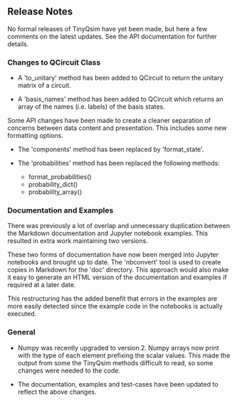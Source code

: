 ## Release Notes

No formal releases of TinyQsim have yet been made, but here a few comments on the latest updates. See the API documentation for further details.

### Changes to QCircuit Class

- A 'to_unitary' method has been added to QCircuit to return the unitary matrix of a circuit.

- A 'basis_names' method has been added to QCircuit which returns an array of the names (i.e. labels) of the basis states.

Some API changes have been made to create a cleaner separation of concerns between data content and presentation. This includes some new formatting options.

  - The 'components' method has been replaced by 'format_state'.

  - The 'probabilities' method has been replaced the following methods:
    - format_probabilities()
    - probability_dict()
    - probability_array()

### Documentation and Examples

There was previously a lot of overlap and unnecessary duplication between the Markdown documentation and Jupyter notebook examples. This resulted in extra work maintaining two versions.

These two forms of documentation have now been merged into Jupyter notebooks and brought up to date. The 'nbconvert' tool is used to create copies in Markdown for the 'doc' directory. This approach would also make it easy to generate an HTML version of the documentation and examples if required at a later date.

This restructuring has the added benefit that errors in the examples are more easily detected since the example code in the notebooks is actually executed.

### General

- Numpy was recently upgraded to version 2. Numpy arrays now print with the type of each element prefixing the scalar values. This made the output from some the TinyQsim methods difficult to read, so some changes were needed to the code.

- The documentation, examples and test-cases have been updated to reflect the above changes.
